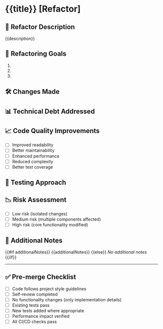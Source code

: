 # {{title}} [Refactor]

## 🔄 Refactor Description

{{description}}

## 🎯 Refactoring Goals

<!-- What were the primary goals of this refactoring effort? -->

1.
2.
3.

## 🛠️ Changes Made

<!-- Describe the key changes made during refactoring -->

## 📊 Technical Debt Addressed

<!-- What technical debt does this refactoring address? -->

## 📈 Code Quality Improvements

<!-- How does this refactoring improve code quality? -->

- [ ] Improved readability
- [ ] Better maintainability
- [ ] Enhanced performance
- [ ] Reduced complexity
- [ ] Better test coverage

## 🧪 Testing Approach

<!-- How was the refactoring tested to ensure no regressions? -->

## 📉 Risk Assessment

<!-- What risks were considered and how were they mitigated? -->

- [ ] Low risk (isolated changes)
- [ ] Medium risk (multiple components affected)
- [ ] High risk (core functionality modified)

## 📝 Additional Notes

{{#if additionalNotes}}
{{additionalNotes}}
{{else}}
_No additional notes_
{{/if}}

---

## ✅ Pre-merge Checklist

- [ ] Code follows project style guidelines
- [ ] Self-review completed
- [ ] No functionality changes (only implementation details)
- [ ] Existing tests pass
- [ ] New tests added where appropriate
- [ ] Performance impact verified
- [ ] All CI/CD checks pass
